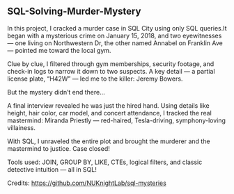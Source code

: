 ## SQL-Solving-Murder-Mystery
In this project, I cracked a murder case in SQL City using only SQL queries.It began with a mysterious crime on January 15, 2018, and two eyewitnesses — one living on Northwestern Dr, the other named Annabel on Franklin Ave — pointed me toward the local gym.

Clue by clue, I filtered through gym memberships, security footage, and check-in logs to narrow it down to two suspects. A key detail — a partial license plate, “H42W” — led me to the killer: Jeremy Bowers.

But the mystery didn’t end there...

A final interview revealed he was just the hired hand. Using details like height, hair color, car model, and concert attendance, I tracked the real mastermind:
Miranda Priestly — red-haired, Tesla-driving, symphony-loving villainess.

With SQL, I unraveled the entire plot and brought the murderer and the mastermind to justice.
Case closed!

Tools used: JOIN, GROUP BY, LIKE, CTEs, logical filters, and classic detective intuition — all in SQL!

Credits: https://github.com/NUKnightLab/sql-mysteries
